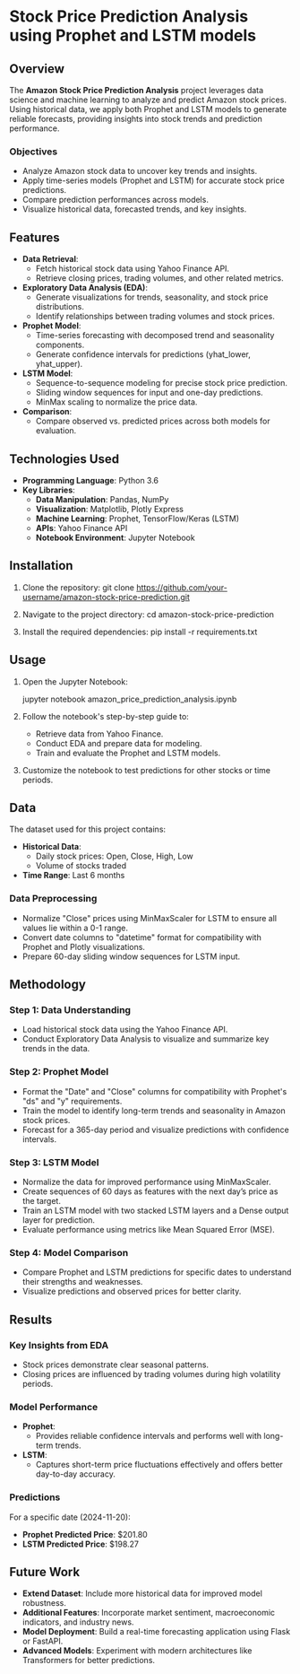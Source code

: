 # Stock Price Prediction Analysis using Prophet and LSTM models

## Overview
The **Amazon Stock Price Prediction Analysis** project leverages data science and machine learning to analyze and predict Amazon stock prices. Using historical data, we apply both Prophet and LSTM models to generate reliable forecasts, providing insights into stock trends and prediction performance.

### Objectives
- Analyze Amazon stock data to uncover key trends and insights.
- Apply time-series models (Prophet and LSTM) for accurate stock price predictions.
- Compare prediction performances across models.
- Visualize historical data, forecasted trends, and key insights.

## Features
- **Data Retrieval**:
  - Fetch historical stock data using Yahoo Finance API.
  - Retrieve closing prices, trading volumes, and other related metrics.
- **Exploratory Data Analysis (EDA)**:
  - Generate visualizations for trends, seasonality, and stock price distributions.
  - Identify relationships between trading volumes and stock prices.
- **Prophet Model**:
  - Time-series forecasting with decomposed trend and seasonality components.
  - Generate confidence intervals for predictions (yhat_lower, yhat_upper).
- **LSTM Model**:
  - Sequence-to-sequence modeling for precise stock price prediction.
  - Sliding window sequences for input and one-day predictions.
  - MinMax scaling to normalize the price data.
- **Comparison**:
  - Compare observed vs. predicted prices across both models for evaluation.

## Technologies Used
- **Programming Language**: Python 3.6
- **Key Libraries**:
  - **Data Manipulation**: Pandas, NumPy
  - **Visualization**: Matplotlib, Plotly Express
  - **Machine Learning**: Prophet, TensorFlow/Keras (LSTM)
  - **APIs**: Yahoo Finance API
  - **Notebook Environment**: Jupyter Notebook

## Installation
1. Clone the repository: git clone https://github.com/your-username/amazon-stock-price-prediction.git
   
2. Navigate to the project directory: cd amazon-stock-price-prediction
 
3. Install the required dependencies: pip install -r requirements.txt
 

## Usage
1. Open the Jupyter Notebook:
  
   jupyter notebook amazon_price_prediction_analysis.ipynb
  
2. Follow the notebook's step-by-step guide to:
   - Retrieve data from Yahoo Finance.
   - Conduct EDA and prepare data for modeling.
   - Train and evaluate the Prophet and LSTM models.
3. Customize the notebook to test predictions for other stocks or time periods.

## Data
The dataset used for this project contains:
- **Historical Data**:
  - Daily stock prices: Open, Close, High, Low
  - Volume of stocks traded
- **Time Range**: Last 6 months

### Data Preprocessing
- Normalize "Close" prices using MinMaxScaler for LSTM to ensure all values lie within a 0-1 range.
- Convert date columns to "datetime" format for compatibility with Prophet and Plotly visualizations.
- Prepare 60-day sliding window sequences for LSTM input.

## Methodology
### Step 1: Data Understanding
- Load historical stock data using the Yahoo Finance API.
- Conduct Exploratory Data Analysis to visualize and summarize key trends in the data.

### Step 2: Prophet Model
- Format the "Date" and "Close" columns for compatibility with Prophet's "ds" and "y" requirements.
- Train the model to identify long-term trends and seasonality in Amazon stock prices.
- Forecast for a 365-day period and visualize predictions with confidence intervals.

### Step 3: LSTM Model
- Normalize the data for improved performance using MinMaxScaler.
- Create sequences of 60 days as features with the next day’s price as the target.
- Train an LSTM model with two stacked LSTM layers and a Dense output layer for prediction.
- Evaluate performance using metrics like Mean Squared Error (MSE).

### Step 4: Model Comparison
- Compare Prophet and LSTM predictions for specific dates to understand their strengths and weaknesses.
- Visualize predictions and observed prices for better clarity.

## Results
### Key Insights from EDA
- Stock prices demonstrate clear seasonal patterns.
- Closing prices are influenced by trading volumes during high volatility periods.

### Model Performance
- **Prophet**:
  - Provides reliable confidence intervals and performs well with long-term trends.
- **LSTM**:
  - Captures short-term price fluctuations effectively and offers better day-to-day accuracy.

### Predictions
For a specific date (2024-11-20):
- **Prophet Predicted Price**: $201.80
- **LSTM Predicted Price**: $198.27

## Future Work
- **Extend Dataset**: Include more historical data for improved model robustness.
- **Additional Features**: Incorporate market sentiment, macroeconomic indicators, and industry news.
- **Model Deployment**: Build a real-time forecasting application using Flask or FastAPI.
- **Advanced Models**: Experiment with modern architectures like Transformers for better predictions.


